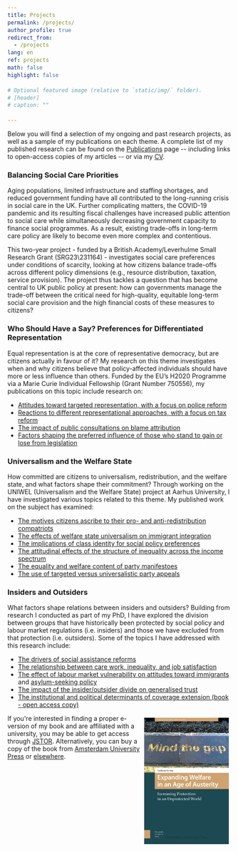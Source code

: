 ```yaml
---
title: Projects
permalink: /projects/
author_profile: true
redirect_from:
  - /projects
lang: en
ref: projects
math: false
highlight: false

# Optional featured image (relative to `static/img/` folder).
# [header]
# caption: ""

---
```


Below you will find a selection of my ongoing and past research projects, as well as a sample of my publications on each theme. A complete list of my published research can be found on the [Publications](https://anthonykevins.github.io/publications/) page -- including links to open-access copies of my articles -- or via my [CV](https://anthonykevins.github.io/files/CV.pdf).

### Balancing Social Care Priorities

Aging populations, limited infrastructure and staffing shortages, and reduced government funding have all contributed to the long-running crisis in social care in the UK. Further complicating matters, the COVID-19 pandemic and its resulting fiscal challenges have increased public attention to social care while simultaneously decreasing government capacity to finance social programmes. As a result, existing trade-offs in long-term care policy are likely to become even more complex and contentious. 

This two-year project - funded by a British Academy/Leverhulme Small Research Grant (SRG23\231164) - investigates social care preferences under conditions of scarcity, looking at how citizens balance trade-offs across different policy dimensions (e.g., resource distribution, taxation, service provision). The project thus tackles a question that has become central to UK public policy at present: how can governments manage the trade-off between the critical need for high-quality, equitable long-term social care provision and the high financial costs of these measures to citizens?

### Who Should Have a Say? Preferences for Differentiated Representation

Equal representation is at the core of representative democracy, but are citizens actually in favour of it? My research on this theme investigates when and why citizens believe that policy-affected individuals should have more or less influence than others. Funded by the EU’s H2020 Programme via a Marie Curie Individual Fellowship (Grant Number 750556), my publications on this topic include research on:

-   [Attitudes toward targeted representation, with a focus on police reform](https://onlinelibrary.wiley.com/doi/epdf/10.1111/pops.12688) 
-   [Reactions to different representational approaches, with a focus on tax reform](https://journals.sagepub.com/doi/pdf/10.1177/0032321720956327)
-   [The impact of public consultations on blame attribution](https://doi.org/10.1007/s11109-021-09751-5)
-   [Factors shaping the preferred influence of those who stand to gain or lose from legislation](https://doi.org/10.1093/ijpor/edac035)

### Universalism and the Welfare State

How committed are citizens to universalism, redistribution, and the welfare state, and what factors shape their commitment? Through working on the UNIWEL (Universalism and the Welfare State) project at Aarhus University, I have investigated various topics related to this theme. My published work on the subject has examined:

-   [The motives citizens ascribe to their pro- and anti-redistribution compatriots](https://www.cambridge.org/core/services/aop-cambridge-core/content/view/D2DC2B5761B7474254AB8BEC75CF9B0D/S0047279419000175a.pdf/motive_attribution_and_the_moral_politics_of_the_welfare_state.pdf)
-   [The effects of welfare state universalism on immigrant integration](https://repository.lboro.ac.uk/articles/journal_contribution/The_effects_of_welfare_state_universalism_on_migrant_integration/9976226)
-   [The implications of class identity for social policy preferences](https://repository.lboro.ac.uk/articles/journal_contribution/The_illusion_of_class_in_welfare_state_politics_/9976223)
-   [The attitudinal effects of the structure of inequality across the income spectrum](https://repository.lboro.ac.uk/articles/journal_contribution/Yardsticks_of_inequality_Preferences_for_redistribution_in_advanced_democracies/9976232)
-   [The equality and welfare content of party manifestoes](https://repository.lboro.ac.uk/articles/journal_contribution/Peeping_at_the_corpus_What_is_really_going_on_behind_the_equality_and_welfare_items_of_the_Manifesto_project_/9976253)
-   [The use of targeted versus universalistic party appeals](https://repository.lboro.ac.uk/articles/journal_contribution/Political_parties_and_social_groups_New_perspectives_and_data_on_group_and_policy_appeals/11628444)

### Insiders and Outsiders

What factors shape relations between insiders and outsiders? Building from research I conducted as part of my PhD, I have explored the division between groups that have historically been protected by social policy and labour market regulations (i.e. insiders) and those we have excluded from that protection (i.e. outsiders). Some of the topics I have addressed with this research include:

-   [The drivers of social assistance reforms](https://repository.lboro.ac.uk/articles/journal_contribution/Political_actors_public_opinion_and_the_extension_of_welfare_coverage/9976259)
-   [The relationship between care work, inequality, and job satisfaction](https://repository.lboro.ac.uk/articles/journal_contribution/Bonus_or_burden_Care_work_inequality_and_job_satisfaction_in_eighteen_European_countries/9976268)
-   [The effect of labour market vulnerability on attitudes toward immigrants](https://repository.lboro.ac.uk/articles/journal_contribution/Immigrant_sentiment_and_labour_market_vulnerability_economic_perceptions_of_immigration_in_dualized_labour_markets/9976301) and [asylum-seeking policy](https://anthonykevins.github.io/files/Asylum_Seekers.pdf)
-   [The impact of the insider/outsider divide on generalised trust](https://repository.lboro.ac.uk/articles/journal_contribution/Dualized_trust_risk_social_trust_and_the_welfare_state/9976265)
-   [The institutional and political determinants of coverage extension (book - open access copy)](https://repository.lboro.ac.uk/articles/book/Expanding_welfare_in_an_age_of_austerity_Increasing_protection_in_an_unprotected_world/9994709) 


<a href="https://www.jstor.org/stable/j.ctt20krz5m"> <img style="float: right; margin-right: 7px; margin-left: 7px; margin-top: 7px; margin-bottom: 0px;" src="cover.jpg" alt="" width="190"></a>
If you're interested in finding a proper e-version of my book and are affiliated with a university, you may be able to get access through [JSTOR](https://www.jstor.org/stable/j.ctt20krz5m). Alternatively, you can buy a copy of the book from [Amsterdam University Press](https://www.aup.nl/en/book/9789462980211/expanding-welfare-in-an-age-of-austerity) or [elsewhere](https://smile.amazon.com/Expanding-Welfare-Age-Austerity-Unprotected/dp/9462980217).  

